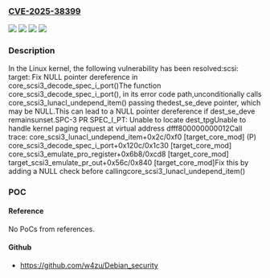 ### [CVE-2025-38399](https://cve.mitre.org/cgi-bin/cvename.cgi?name=CVE-2025-38399)
![](https://img.shields.io/static/v1?label=Product&message=Linux&color=blue)
![](https://img.shields.io/static/v1?label=Version&message=&color=brightgreen)
![](https://img.shields.io/static/v1?label=Version&message=1da177e4c3f41524e886b7f1b8a0c1fc7321cac2%20&color=brightgreen)
![](https://img.shields.io/static/v1?label=Vulnerability&message=n%2Fa&color=blue)

### Description

In the Linux kernel, the following vulnerability has been resolved:scsi: target: Fix NULL pointer dereference in core_scsi3_decode_spec_i_port()The function core_scsi3_decode_spec_i_port(), in its error code path,unconditionally calls core_scsi3_lunacl_undepend_item() passing thedest_se_deve pointer, which may be NULL.This can lead to a NULL pointer dereference if dest_se_deve remainsunset.SPC-3 PR SPEC_I_PT: Unable to locate dest_tpgUnable to handle kernel paging request at virtual address dfff800000000012Call trace:  core_scsi3_lunacl_undepend_item+0x2c/0xf0 [target_core_mod] (P)  core_scsi3_decode_spec_i_port+0x120c/0x1c30 [target_core_mod]  core_scsi3_emulate_pro_register+0x6b8/0xcd8 [target_core_mod]  target_scsi3_emulate_pr_out+0x56c/0x840 [target_core_mod]Fix this by adding a NULL check before callingcore_scsi3_lunacl_undepend_item()

### POC

#### Reference
No PoCs from references.

#### Github
- https://github.com/w4zu/Debian_security

